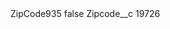 <?xml version="1.0" encoding="UTF-8"?>
<CustomMetadata xmlns="http://soap.sforce.com/2006/04/metadata" xmlns:xsi="http://www.w3.org/2001/XMLSchema-instance" xmlns:xsd="http://www.w3.org/2001/XMLSchema">
    <label>ZipCode935</label>
    <protected>false</protected>
    <values>
        <field>Zipcode__c</field>
        <value xsi:type="xsd:string">19726</value>
    </values>
</CustomMetadata>
